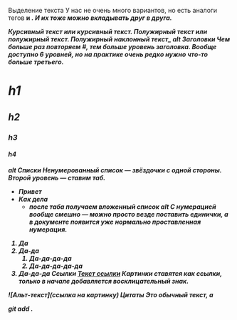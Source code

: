 Выделение текста
У нас не очень много вариантов, но есть аналоги тегов <b> и <i>. И их тоже можно вкладывать друг в друга.

*Курсивный текст* или *курсивный текст*.
**Полужирный текст** или **полужирный текст**.
**Полужирный *наклонный* текст_**
alt
Заголовки
Чем больше раз повторяем #, тем больше уровень заголовка. Вообще доступно 6 уровней, но на практике очень редко нужно что-то больше третьего.

# h1

## h2

### h3

#### h4

alt
Списки
Ненумерованный список — звёздочки с одной стороны. Второй уровень — ставим таб.

* Привет
* Как дела
  * после таба получаем вложенный список
alt
С нумерацией вообще смешно — можно просто везде поставить единички, а в документе появится уже нормально проставленная нумерация.

1. Да
1. Да-да
    1. Да-да-да-да
    1. Да-да-да-да-да
1. Да-да-да
Ссылки
[Текст ссылки](https://htmlacademy.ru)
Картинки ставятся как ссылки, только в начале добавляется восклицательный знак.

![Альт-текст](ссылка на картинку)
Цитаты
Это обычный текст, а


git add .
